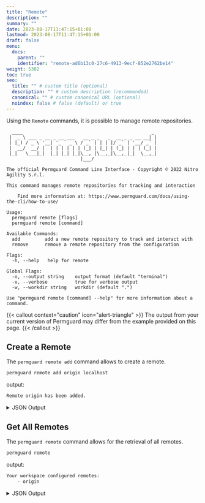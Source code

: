 ```yaml
---
title: "Remote"
description: ""
summary: ""
date: 2023-08-17T11:47:15+01:00
lastmod: 2023-08-17T11:47:15+01:00
draft: false
menu:
  docs:
    parent: ""
    identifier: "remote-ad6b13c0-27c6-4913-9ecf-852e2762be14"
weight: 5302
toc: true
seo:
  title: "" # custom title (optional)
  description: "" # custom description (recommended)
  canonical: "" # custom canonical URL (optional)
  noindex: false # false (default) or true
---
```

Using the `Remote` commands, it is possible to manage remote repositories.

```text
  ____                                               _
 |  _ \ ___ _ __ _ __ ___   __ _ _   _  __ _ _ __ __| |
 | |_) / _ \ '__| '_ ` _ \ / _` | | | |/ _` | '__/ _` |
 |  __/  __/ |  | | | | | | (_| | |_| | (_| | | | (_| |
 |_|   \___|_|  |_| |_| |_|\__, |\__,_|\__,_|_|  \__,_|
                           |___/

The official Permguard Command Line Interface - Copyright © 2022 Nitro Agility S.r.l.

This command manages remote repositories for tracking and interaction

	Find more information at: https://www.permguard.com/docs/using-the-cli/how-to-use/

Usage:
  permguard remote [flags]
  permguard remote [command]

Available Commands:
  add         add a new remote repository to track and interact with
  remove      remove a remote repository from the configuration

Flags:
  -h, --help   help for remote

Global Flags:
  -o, --output string    output format (default "terminal")
  -v, --verbose          true for verbose output
  -w, --workdir string   workdir (default ".")

Use "permguard remote [command] --help" for more information about a command.
```

{{< callout context="caution" icon="alert-triangle" >}}
The output from your current version of Permguard may differ from the example provided on this page.
{{< /callout >}}

## Create a Remote

The `permguard remote add` command allows to create a remote.

```bash
permguard remote add origin localhost
```

output:

```bash
Remote origin has been added.
```

<details>
  <summary>
    JSON Output
  </summary>

```bash
permguard remote add origin localhost --output json
```

output:

```bash
{
  "remotes": [
    {
      "aap": 9091,
      "pap": 9092,
      "remote": "origin4",
      "server": "localhost"
    }
  ]
}}
```

</details>

## Get All Remotes

The `permguard remote` command allows for the retrieval of all remotes.

```bash
permguard remote
```

output:

```bash
Your workspace configured remotes:
	- origin
```

<details>
  <summary>
    JSON Output
  </summary>

```bash
permguard remote --output json
```

output:

```bash
{
  "remotes": [
    {
      "aap": 9091,
      "pap": 9092,
      "remote": "origin",
      "server": "localhost"
    }
  ]
}
```

</details>
